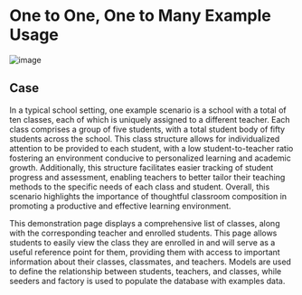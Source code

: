 # One to One, One to Many Example Usage
![image](https://user-images.githubusercontent.com/127090887/230417399-98b99369-849b-4ca0-87df-d87688ae7986.png)

## Case
In a typical school setting, one example scenario is a school with a total of ten classes, each of which is uniquely assigned to a different teacher. Each class comprises a group of five students, with a total student body of fifty students across the school. This class structure allows for individualized attention to be provided to each student, with a low student-to-teacher ratio fostering an environment conducive to personalized learning and academic growth. Additionally, this structure facilitates easier tracking of student progress and assessment, enabling teachers to better tailor their teaching methods to the specific needs of each class and student. Overall, this scenario highlights the importance of thoughtful classroom composition in promoting a productive and effective learning environment.

This demonstration page displays a comprehensive list of classes, along with the corresponding teacher and enrolled students. This page allows students to easily view the class they are enrolled in and will serve as a useful reference point for them, providing them with access to important information about their classes, classmates, and teachers. Models are used to define the relationship between students, teachers, and classes, while seeders and factory is used to populate the database with examples data.
